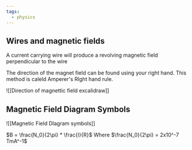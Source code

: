 ```yaml
---
tags:
  - physics
---
```

## Wires and magnetic fields
A current carrying wire will produce a revolving magnetic field perpendicular to the wire 

The direction of the magnet field can be found using your right hand. This method is caleld Amperer's RIght hand rule.  

![[Direction of magnettic field excalidraw]]
## Magnetic Field Diagram Symbols

![[Magnetic Field DIagram symbols]]

$B = \frac{N_0}{2\pi} * \frac{I}{R}$
Where $\frac{N_0}{2\pi} = 2x10^-7 TmA^-1$
